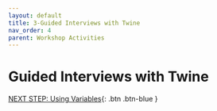 ```yaml
---
layout: default
title: 3-Guided Interviews with Twine
nav_order: 4
parent: Workshop Activities
---
```

# Guided Interviews with Twine

[NEXT STEP: Using Variables](variables.html){: .btn .btn-blue }
